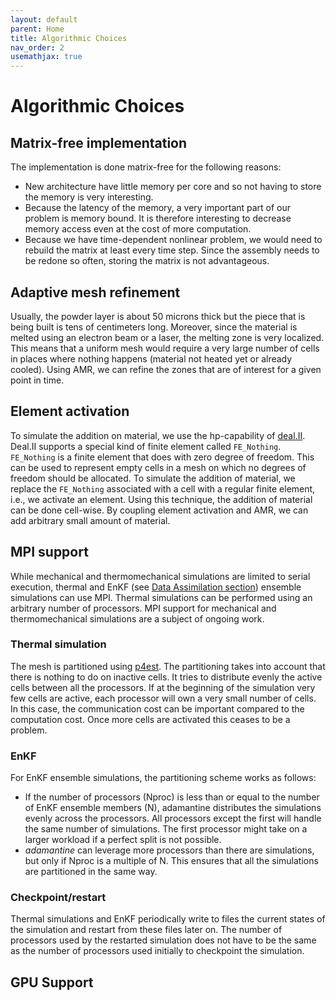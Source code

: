 ```yaml
---
layout: default
parent: Home
title: Algorithmic Choices
nav_order: 2
usemathjax: true
---
```


# Algorithmic Choices
## Matrix-free implementation
The implementation is done matrix-free for the following reasons:
* New architecture have little memory per core and so not having to store
    the memory is very interesting.
* Because the latency of the memory, a very important part of our problem
    is memory bound. It is therefore interesting to decrease memory access even
    at the cost of more computation.
* Because we have time-dependent nonlinear problem, we would need to
    rebuild the matrix at least every time step. Since the assembly needs to be
    redone so often, storing the matrix is not advantageous.

## Adaptive mesh refinement
Usually, the powder layer is about 50 microns thick but the piece that is being
built is tens of centimeters long. Moreover, since the material is melted using
an electron beam or a laser, the melting zone is very localized. This means that
a uniform mesh would require a very large number of cells in places where nothing
happens (material not heated yet or already cooled). Using AMR, we can refine
the zones that are of interest for a given point in time.

## Element activation
To simulate the addition on material, we use the hp-capability of 
[deal.II](https://www.dealii.org). Deal.II supports a special kind of finite 
element called `FE_Nothing`. `FE_Nothing` is a finite element that does with
zero degree of freedom. This can be used to represent empty cells in a mesh on
which no degrees of freedom should be allocated. To simulate the addition of
material, we replace the `FE_Nothing` associated with a cell with a regular finite 
element, i.e., we activate an element. Using this technique, the addition of 
material can be done cell-wise. By coupling element activation and AMR, we can
add arbitrary small amount of material.

## MPI support
While mechanical and thermomechanical simulations are limited to serial
execution, thermal and EnKF (see [Data Assimilation section]({{site.baseurl}}/doc/data_assimilation)) 
ensemble simulations can use MPI. Thermal simulations can be performed using an 
arbitrary number of processors. MPI support for mechanical and thermomechanical 
simulations are a subject of ongoing work.

### Thermal simulation
The mesh is partitioned using [p4est](https://www.p4est.org/). The partitioning
takes into account that there is nothing to do on inactive cells. It tries to
distribute evenly the active cells between all the processors. If at the beginning
of the simulation very few cells are active, each processor will own a very
small number of cells. In this case, the communication cost can be important
compared to the computation cost. Once more cells are activated this ceases to
be a problem.

### EnKF
For EnKF ensemble simulations, the partitioning scheme works as follows:
* If the number of processors (Nproc) is less than or equal to the number of EnKF 
    ensemble members (N), adamantine distributes the simulations evenly across the
    processors. All processors except the first will handle the same number of 
    simulations. The first processor might take on a larger workload if a perfect 
    split is not possible.
* *adamantine* can leverage more processors than there are simulations, but
    only if Nproc is a multiple of N. This ensures that all the simulations
    are partitioned in the same way.

### Checkpoint/restart
Thermal simulations and EnKF periodically write to files the current states of
the simulation and restart from these files later on. The number of processors
used by the restarted simulation does not have to be the same as the number of
processors used initially to checkpoint the simulation.

## GPU Support
